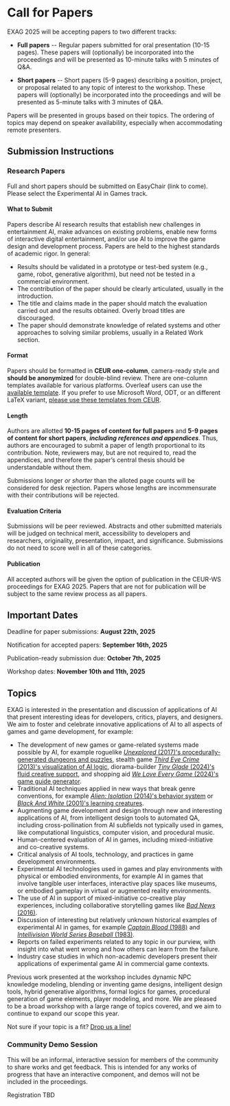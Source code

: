 # Call for Papers

EXAG 2025 will be accepting papers to two different tracks:

* **Full papers** -- Regular papers submitted for oral presentation (10-15 pages). These papers will (optionally) be incorporated into the proceedings and will be presented as 10-minute talks with 5 minutes of Q&A.

* **Short papers** -- Short papers (5-9 pages) describing a position, project, or proposal related to any topic of interest to the workshop. These papers will (optionally) be incorporated into the proceedings and will be presented as 5-minute talks with 3 minutes of Q&A.

Papers will be presented in groups based on their topics. The ordering of topics may depend on speaker availability,
especially when accommodating remote presenters.

## Submission Instructions

### Research Papers

Full and short papers should be submitted on EasyChair (link to come). Please select the Experimental AI in Games track.

#### What to Submit

Papers describe AI research results that establish new challenges in entertainment AI, make advances on existing problems, enable new forms of interactive digital entertainment, and/or use AI to improve the game design and development process.  Papers are held to the highest standards of academic rigor. In general:

* Results should be validated in a prototype or test-bed system (e.g., game, robot, generative algorithm), but need not be tested in a commercial environment.
* The contribution of the paper should be clearly articulated, usually in the introduction.
* The title and claims made in the paper should match the evaluation carried out and the results obtained. Overly broad titles are discouraged.
* The paper should demonstrate knowledge of related systems and other approaches to solving similar problems, usually in a Related Work section.

#### Format

Papers should be formatted in **CEUR one-column**, camera-ready style and **should be anonymized** for double-blind review. There are one-column templates available for various platforms. Overleaf users can use the [available template](https://www.overleaf.com/latex/templates/template-for-submissions-to-ceur-workshop-proceedings-ceur-ws-dot-org/hpvjjzhjxzjk). If you prefer to use Microsoft Word, ODT, or an different LaTeX variant, [please use these templates from CEUR](http://ceur-ws.org/Vol-XXX/CEURART.zip).

#### Length

Authors are allotted **10-15 pages of content for full papers** and **5-9 pages of content for short papers**, ***including references and appendices***. Thus, authors are encouraged to submit a paper of length proportional to its contribution. Note, reviewers may, but are not required to, read the appendices, and therefore the paper’s central thesis should be understandable without them.

Submissions longer *or shorter* than the alloted page counts will be considered for desk rejection. Papers whose lengths are incommensurate with their contributions will be rejected.

#### Evaluation Criteria

Submissions will be peer reviewed. Abstracts and other submitted materials will be judged on technical merit, accessibility to developers and researchers, originality, presentation, impact, and significance. Submissions do not need to score well in all of these categories.

#### Publication

All accepted authors will be given the option of publication in the CEUR-WS proceedings for EXAG 2025. Papers that are not for publication will be subject to the same review process as all papers.

## Important Dates

Deadline for paper submissions: **August 22th, 2025**

Notification for accepted papers: **September 16th, 2025**

Publication-ready submission due: **October 7th, 2025**

Workshop dates: **November 10th and 11th, 2025**

## Topics

EXAG is interested in the presentation and discussion of applications of AI that present interesting ideas for developers, critics, players, and designers. We aim to foster and celebrate innovative applications of AI to all aspects of games and game development, for example:

* The development of new games or game-related systems made possible by AI, for example roguelike [*Unexplored* (2017)'s  procedurally-generated dungeons and puzzles](https://www.boristhebrave.com/2021/04/10/dungeon-generation-in-unexplored/), stealth game [*Third Eye Crime* (2013)'s visualization of AI logic](https://doi.org/10.1609/aiide.v9i1.12663), diorama-builder [*Tiny Glade* (2024)'s  fluid creative support](https://80.lv/articles/exclusive-tiny-glade-developers-discuss-bevy-proceduralism-publishers-cozy-games/), and shopping aid [*We Love Every Game* (2024)'s game guide generator](https://www.totallyhuman.io/blog/uncovering-steams-hidden-genres).
* Traditional AI techniques applied in new ways that break genre conventions, for example [*Alien: Isolation* (2014)'s behavior system](https://www.gamedeveloper.com/design/revisiting-the-ai-of-alien-isolation) or [*Black And White* (2001)'s learning creatures](rishabnborah.medium.com/black-white-a-game-of-reinforcement-learning-3e0eacab936).
* Augmenting game development and design through new and interesting applications of AI, from intelligent design tools to automated QA, including cross-pollination from AI subfields not typically used in games, like computational linguistics, computer vision, and procedural music.
* Human-centered evaluation of AI in games, including mixed-initiative and co-creative systems.
* Critical analysis of AI tools, technology, and practices in game development environments.
* Experimental AI technologies used in games and play environments with physical or embodied environments, for example AI in games that involve tangible user interfaces, interactive play spaces like museums, or embodied gameplay in virtual or augmented reality environments.
* The use of AI in support of mixed-initiative co-creative play experiences, including collaborative storytelling games like [*Bad News* (2016)](https://doi.org/10.1145/2851581.2890375).
* Discussion of interesting but relatively unknown historical examples of experimental AI in games, for example [*Captain Blood* (1988)](https://www.eurogamer.net/the-story-of-captain-blood-the-atari-st-classic-in-which-you-track-down-and-murder-your-clones-five-times) and [*Intellivision World Series Baseball* (1983)](https://web.archive.org/web/20170422133502/http://www.intellivisionlives.com/bluesky/games/credits/ecs.shtml#Anchor-World-52700).
* Reports on failed experiments related to any topic in our purview, with insight into what went wrong and how others can learn from the failure.
* Industry case studies in which non-academic developers present their applications of experimental game AI in commercial game contexts.

Previous work presented at the workshop includes dynamic NPC knowledge modeling, blending or inventing game designs, intelligent design tools, hybrid generative algorithms, formal logics for games, procedural generation of game elements, player modeling, and more. We are pleased to be a broad workshop with a large range of topics covered, and we aim to continue to expand our scope this year.

Not sure if your topic is a fit? [Drop us a line!](https://www.exag.org/committee)

### Community Demo Session

This will be an informal, interactive session for members of the community to share works and get feedback. This is intended for any works of progress that have an interactive component, and demos will not be included in the proceedings.

<!-- [Register to participate in the community demo session]() -->
Registration TBD
